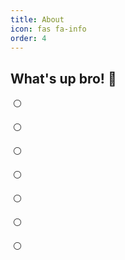 ```yaml
---
title: About
icon: fas fa-info
order: 4
---
```

## 	What's up bro! 👋

​			⚪

​			⚪

​			⚪

​			⚪

​			⚪

​			⚪

​			⚪

​			

​    		

​			

​			

